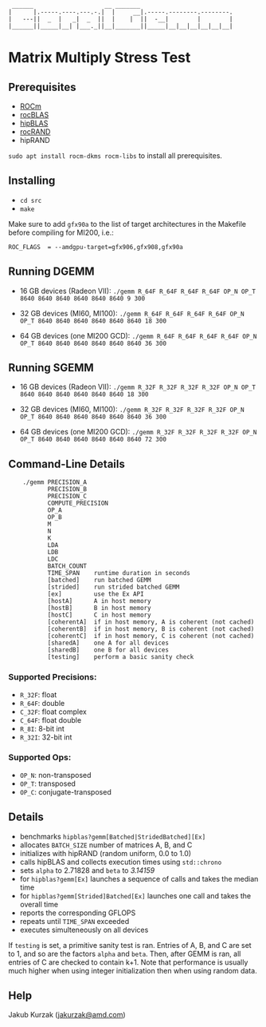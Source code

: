 ```
 ______                    __ _______
|      |.-----.----.---.-.|  |     __|.-----.--------.--------.
|   ---||  _  |   _|  _  ||  |    |  ||  -__|        |        |
|______||_____|__| |___._||__|_______||_____|__|__|__|__|__|__|
```
# Matrix Multiply Stress Test

## Prerequisites

* [ROCm][]
* [rocBLAS][]
* [hipBLAS][]
* [rocRAND][]
* hipRAND

`sudo apt install rocm-dkms rocm-libs` to install all prerequisites.

## Installing

* `cd src`
* `make`

Make sure to add `gfx90a` to the list of target architectures in the Makefile
before compiling for MI200, i.e.:

```
ROC_FLAGS  = --amdgpu-target=gfx906,gfx908,gfx90a
```

## Running DGEMM

* 16 GB devices (Radeon VII): `./gemm R_64F R_64F R_64F R_64F OP_N OP_T 8640 8640 8640 8640 8640 8640 9 300`

* 32 GB devices (MI60, MI100): `./gemm R_64F R_64F R_64F R_64F OP_N OP_T 8640 8640 8640 8640 8640 8640 18 300`

* 64 GB devices (one MI200 GCD): `./gemm R_64F R_64F R_64F R_64F OP_N OP_T 8640 8640 8640 8640 8640 8640 36 300`

## Running SGEMM

* 16 GB devices (Radeon VII): `./gemm R_32F R_32F R_32F R_32F OP_N OP_T 8640 8640 8640 8640 8640 8640 18 300`

* 32 GB devices (MI60, MI100): `./gemm R_32F R_32F R_32F R_32F OP_N OP_T 8640 8640 8640 8640 8640 8640 36 300`

* 64 GB devices (one MI200 GCD): `./gemm R_32F R_32F R_32F R_32F OP_N OP_T 8640 8640 8640 8640 8640 8640 72 300`

## Command-Line Details

```
    ./gemm PRECISION_A
           PRECISION_B
           PRECISION_C
           COMPUTE_PRECISION
           OP_A
           OP_B
           M
           N
           K
           LDA
           LDB
           LDC
           BATCH_COUNT
           TIME_SPAN    runtime duration in seconds
           [batched]    run batched GEMM
           [strided]    run strided batched GEMM
           [ex]         use the Ex API
           [hostA]      A in host memory
           [hostB]      B in host memory
           [hostC]      C in host memory
           [coherentA]  if in host memory, A is coherent (not cached)
           [coherentB]  if in host memory, B is coherent (not cached)
           [coherentC]  if in host memory, C is coherent (not cached)
           [sharedA]    one A for all devices
           [sharedB]    one B for all devices
           [testing]    perform a basic sanity check
```

### Supported Precisions:

* `R_32F`: float
* `R_64F`: double
* `C_32F`: float complex
* `C_64F`: float double
* `R_8I`:  8-bit int
* `R_32I`: 32-bit int

### Supported Ops:

* `OP_N`: non-transposed
* `OP_T`: transposed
* `OP_C`: conjugate-transposed

## Details

* benchmarks `hipblas?gemm[Batched|StridedBatched][Ex]`
* allocates `BATCH_SIZE` number of matrices A, B, and C
* initializes with hipRAND (random uniform, 0.0 to 1.0)
* calls hipBLAS and collects execution times using `std::chrono`
* sets `alpha` to 2.71828 and `beta` to *3.14159*
* for `hipblas?gemm[Ex]` launches a sequence of calls and takes the median time
* for `hipblas?gemm[Strided]Batched[Ex]` launches one call and takes the overall time
* reports the corresponding GFLOPS
* repeats until `TIME_SPAN` exceeded
* executes simulteneously on all devices

If `testing` is set, a primitive sanity test is ran.
Entries of A, B, and C are set to 1, and so are the factors `alpha` and `beta`.
Then, after GEMM is ran, all entries of C are checked to contain k+1.
Note that performance is usually much higher when using integer initialization
then when using random data.

## Help

Jakub Kurzak (<jakurzak@amd.com>)

[ROCm]: https://github.com/RadeonOpenCompute/ROCm
[rocBLAS]: https://github.com/ROCmSoftwarePlatform/rocBLAS
[hipBLAS]: https://github.com/ROCmSoftwarePlatform/hipBLAS
[rocRAND]: https://github.com/ROCmSoftwarePlatform/rocRAND
